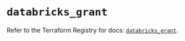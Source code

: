 # `databricks_grant`

Refer to the Terraform Registry for docs: [`databricks_grant`](https://registry.terraform.io/providers/databricks/databricks/1.37.0/docs/resources/grant).
